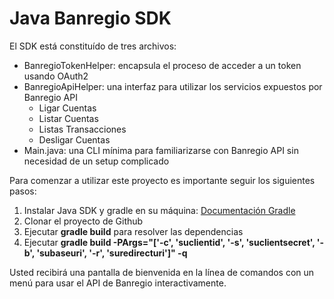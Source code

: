 # Java Banregio SDK

El SDK está constituído de tres archivos: 

* BanregioTokenHelper: encapsula el proceso de acceder a un token usando OAuth2
* BanregioApiHelper: una interfaz para utilizar los servicios expuestos por Banregio API
  * Ligar Cuentas
  * Listar Cuentas
  * Listas Transacciones
  * Desligar Cuentas
* Main.java: una CLI mínima para familiarizarse con Banregio API sin necesidad de un setup complicado

Para comenzar a utilizar este proyecto es importante seguir los siguientes pasos:

1. Instalar Java SDK y gradle en su máquina: [Documentación Gradle](https://gradle.org/getting-started-gradle/)
2. Clonar el proyecto de Github
3. Ejecutar **gradle build** para resolver las dependencias
4. Ejecutar **gradle build -PArgs="['-c', 'suclientid', '-s', 'suclientsecret', '-b', 'subaseuri', '-r', 'suredirecturi']" -q**

Usted recibirá una pantalla de bienvenida en la línea de comandos con un menú para usar el API de Banregio interactivamente. 
